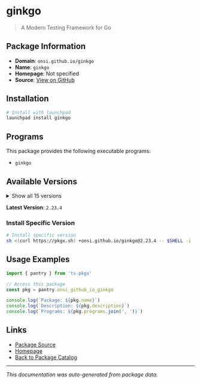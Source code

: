 # ginkgo

> A Modern Testing Framework for Go

## Package Information

- **Domain**: `onsi.github.io/ginkgo`
- **Name**: `ginkgo`
- **Homepage**: Not specified
- **Source**: [View on GitHub](https://github.com/pkgxdev/pantry/tree/main/projects/onsi.github.io/ginkgo/package.yml)

## Installation

```bash
# Install with launchpad
launchpad install ginkgo
```

## Programs

This package provides the following executable programs:

- `ginkgo`

## Available Versions

<details>
<summary>Show all 15 versions</summary>

- `2.23.4`, `2.23.3`, `2.23.2`, `2.23.1`, `2.23.0`
- `2.22.2`, `2.22.1`, `2.22.0`, `2.21.0`, `2.20.2`
- `2.20.1`, `2.20.0`, `2.19.1`, `2.19.0`, `2.18.0`

</details>

**Latest Version**: `2.23.4`

### Install Specific Version

```bash
# Install specific version
sh <(curl https://pkgx.sh) +onsi.github.io/ginkgo@2.23.4 -- $SHELL -i
```

## Usage Examples

```typescript
import { pantry } from 'ts-pkgx'

// Access this package
const pkg = pantry.onsi_github_io_ginkgo

console.log(`Package: ${pkg.name}`)
console.log(`Description: ${pkg.description}`)
console.log(`Programs: ${pkg.programs.join(', ')}`)
```

## Links

- [Package Source](https://github.com/pkgxdev/pantry/tree/main/projects/onsi.github.io/ginkgo/package.yml)
- [Homepage](#)
- [Back to Package Catalog](../package-catalog.md)

---

*This documentation was auto-generated from package data.*
